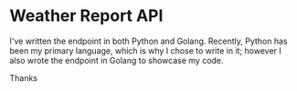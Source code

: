 # Weather Report API
I've written the endpoint in both Python and Golang. Recently, Python has been my primary language, which is why I chose to write in it; however I also wrote the endpoint in Golang to showcase my code.

Thanks
